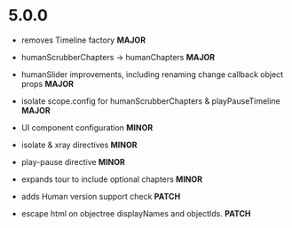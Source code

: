 5.0.0
=====

- removes Timeline factory **MAJOR**
- humanScrubberChapters -> humanChapters **MAJOR**
- humanSlider improvements, including renaming change callback object props **MAJOR**
- isolate scope.config for humanScrubberChapters & playPauseTimeline **MAJOR**

- UI component configuration **MINOR**
- isolate & xray directives  **MINOR**
- play-pause directive **MINOR**
- expands tour to include optional chapters **MINOR**

- adds Human version support check **PATCH**
- escape html on objectree displayNames and objectIds. **PATCH**